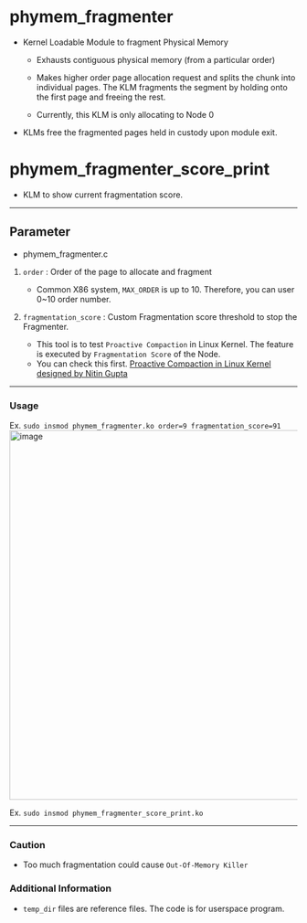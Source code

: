 # phymem_fragmenter
- Kernel Loadable Module to fragment Physical Memory

  - Exhausts contiguous physical memory (from a particular order)

  - Makes higher order page allocation request and splits the chunk into individual pages. The KLM fragments the
segment by holding onto the first page and freeing the rest.

  - Currently, this KLM is only allocating to Node 0

- KLMs free the fragmented pages held in custody upon module exit.

# phymem_fragmenter_score_print
- KLM to show current fragmentation score.

---

## Parameter 
- phymem_fragmenter.c
1. `order` : Order of the page to allocate and fragment

   - Common X86 system, `MAX_ORDER` is up to 10. Therefore, you can user 0~10 order number.
3. `fragmentation_score` : Custom Fragmentation score threshold to stop the Fragmenter.

   - This tool is to test `Proactive Compaction` in Linux Kernel. The feature is executed by `Fragmentation Score` of the Node.
   - You can check this first. [Proactive Compaction in Linux Kernel designed by Nitin Gupta
](https://nitingupta.dev/post/proactive-compaction/)

---

### Usage

Ex. `sudo insmod phymem_fragmenter.ko order=9 fragmentation_score=91`
<img width="647" alt="image" src="https://github.com/JongHoB/Memory-Fragmentation-Tool/assets/78012131/98c0939b-54aa-4729-93e9-5aacc734462a">

Ex. `sudo insmod phymem_fragmenter_score_print.ko`

---

### Caution
- Too much fragmentation could cause `Out-Of-Memory Killer`

### Additional Information
- `temp_dir` files are reference files. The code is for userspace program.

